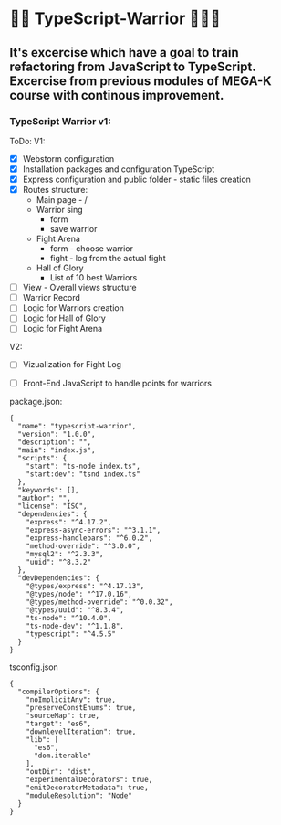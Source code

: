 # 🐱‍👤 TypeScript-Warrior 🐱‍🏍🤖

## It's excercise which have a goal to train refactoring from JavaScript to TypeScript. Excercise from previous modules of MEGA-K course with continous improvement.


### TypeScript Warrior v1:

ToDo:
V1:
- [x] Webstorm configuration
- [x] Installation packages and configuration TypeScript  
- [x] Express configuration and public folder - static files creation
- [x] Routes structure:
  - Main page - /
  - Warrior sing
    - form 
    - save warrior
  - Fight Arena
    - form - choose warrior
    - fight - log from the actual fight
  - Hall of Glory
    - List of 10 best Warriors 
- [ ] View - Overall views structure
- [ ] Warrior Record
- [ ] Logic for Warriors creation 
- [ ] Logic for Hall of Glory
- [ ] Logic for Fight Arena

V2:
- [ ] Vizualization for Fight Log
- [ ] Front-End JavaScript to handle points for warriors


package.json:  
```
{
  "name": "typescript-warrior",
  "version": "1.0.0",
  "description": "",
  "main": "index.js",
  "scripts": {
    "start": "ts-node index.ts",
    "start:dev": "tsnd index.ts"
  },
  "keywords": [],
  "author": "",
  "license": "ISC",
  "dependencies": {
    "express": "^4.17.2",
    "express-async-errors": "^3.1.1",
    "express-handlebars": "^6.0.2",
    "method-override": "^3.0.0",
    "mysql2": "^2.3.3",
    "uuid": "^8.3.2"
  },
  "devDependencies": {
    "@types/express": "^4.17.13",
    "@types/node": "^17.0.16",
    "@types/method-override": "^0.0.32",
    "@types/uuid": "^8.3.4",
    "ts-node": "^10.4.0",
    "ts-node-dev": "^1.1.8",
    "typescript": "^4.5.5"
  }
}

```

tsconfig.json
```  
{
  "compilerOptions": {
    "noImplicitAny": true,
    "preserveConstEnums": true,
    "sourceMap": true,
    "target": "es6",
    "downlevelIteration": true,
    "lib": [
      "es6",
      "dom.iterable"
    ],
    "outDir": "dist",
    "experimentalDecorators": true,
    "emitDecoratorMetadata": true,
    "moduleResolution": "Node"
  }
}

```

